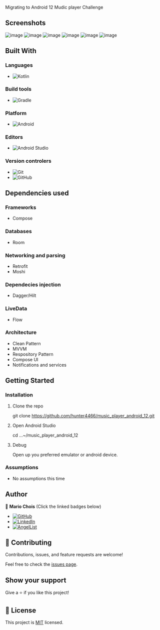 Migrating to Android 12 Mudic player Challenge

## Screenshots

![image](./screenshots/Capture1.png)
![image](./screenshots/Capture2.png)
![image](./screenshots/Capture3.png)
![image](./screenshots/Capture4.png)
![image](./screenshots/Capture5.png)
![image](./screenshots/Capture6.png)

## Built With

### Languages
- ![Kotlin](https://img.shields.io/badge/kotlin-%230095D5.svg?style=for-the-badge&logo=kotlin&logoColor=white)

### Build tools
- ![Gradle](https://img.shields.io/badge/Gradle-02303A.svg?style=for-the-badge&logo=Gradle&logoColor=white)

### Platform
- ![Android](https://img.shields.io/badge/Android-3DDC84?style=for-the-badge&logo=android&logoColor=white)

### Editors
- ![Android Studio](https://img.shields.io/badge/Android%20Studio-3DDC84.svg?style=for-the-badge&logo=android-studio&logoColor=white)

### Version controlers
- ![Git](https://img.shields.io/badge/git-%23F05033.svg?style=for-the-badge&logo=git&logoColor=white)
- ![GitHub](https://img.shields.io/badge/github-%23121011.svg?style=for-the-badge&logo=github&logoColor=white)

## Dependencies used
### Frameworks
- Compose

### Databases
- Room

### Networking and parsing
- Retrofit
- Moshi


### Dependecies injection
- Dagger/Hilt

### LiveData
- Flow

### Architecture
- Clean Pattern
- MVVM
- Respository Pattern
- Compose UI
- Notifications and services 

## Getting Started

### Installation

1. Clone the repo

   git clone https://github.com/hunter4466/music_player_android_12.git

2. Open Android Studio

   cd ...~/music_player_android_12

3. Debug

   Open up you preferred emulator or android device.

### Assumptions

- No assumptions this time

## Author

👤 **Mario Chois**
(Click the linked badges below)
- [![GitHub](https://img.shields.io/badge/github-%23121011.svg?style=for-the-badge&logo=github&logoColor=white)](https://github.com/hunter4466/)
- [![LinkedIn](https://img.shields.io/badge/linkedin-%230077B5.svg?style=for-the-badge&logo=linkedin&logoColor=white)](https://www.linkedin.com/in/mario-chois-5a13b6b6/)
- [![AngelList](https://img.shields.io/badge/AngelList-%23D4D4D4.svg?style=for-the-badge&logo=AngelList&logoColor=black)](https://angel.co/u/mario-chois)


## 🤝 Contributing

Contributions, issues, and feature requests are welcome!

Feel free to check the [issues page](https://github.com/hunter4466/music_player_android_12/issues).

## Show your support

Give a ⭐️ if you like this project!

## 📝 License

This project is [MIT](./LICENSE) licensed.